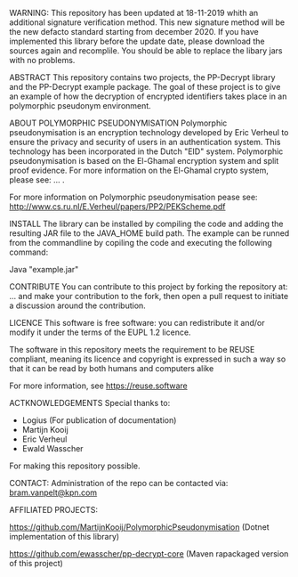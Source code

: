 WARNING: This repository has been updated at 18-11-2019 whith an additional signature verification method. This new signature method will be the new defacto standard starting from december 2020. If you have implemented this library before the update date, please download the sources again and recomplile. You should be able to replace the libary jars with no problems.

ABSTRACT
This repository contains two projects, the PP-Decrypt library and the PP-Decrypt example package. 
The goal of these project is to give an example of how the decryption of encrypted identifiers takes 
place in an polymorphic pseudonym environment. 

ABOUT POLYMORPHIC PSEUDONYMISATION
Polymorphic pseudonymisation is an encryption technology developed by Eric Verheul to ensure the 
privacy and security of users in an authentication system. This technology has been incorporated 
in the Dutch "EID" system. Polymorphic pseudonymisation is based on the El-Ghamal encryption system
and split proof evidence. For more information on the El-Ghamal crypto system, please see: ... .

For more information on Polymorphic pseudonymisation pease see: http://www.cs.ru.nl/E.Verheul/papers/PP2/PEKScheme.pdf

INSTALL
The library can be installed by compiling the code and adding the resulting JAR file to the JAVA_HOME build path.
The example can be runned from the commandline by copiling the code and executing the following command:

Java "example.jar"

CONTRIBUTE
You can contribute to this project by forking the repository at: ... and make your contribution to the fork,
then open a pull request to initiate a discussion around the contribution.

LICENCE
This software is free software: you can redistribute it and/or modify it under the terms of the EUPL 1.2
licence. 

The software in this repository meets the requirement to be REUSE compliant, meaning its licence and copyright
is expressed in such a way so that it can be read by both humans and computers alike

For more information, see https://reuse.software

ACTKNOWLEDGEMENTS
Special thanks to:

- Logius (For publication of documentation)
- Martijn Kooij
- Eric Verheul
- Ewald Wasscher

For making this repository possible.

CONTACT:
Administration of the repo can be contacted via: bram.vanpelt@kpn.com

AFFILIATED PROJECTS:

https://github.com/MartijnKooij/PolymorphicPseudonymisation (Dotnet implementation of this library)

https://github.com/ewasscher/pp-decrypt-core (Maven rapackaged version of this project)
